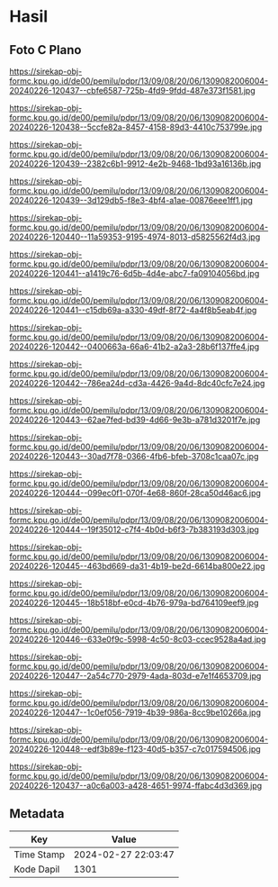 # Hasil

## Foto C Plano

https://sirekap-obj-formc.kpu.go.id/de00/pemilu/pdpr/13/09/08/20/06/1309082006004-20240226-120437--cbfe6587-725b-4fd9-9fdd-487e373f1581.jpg

https://sirekap-obj-formc.kpu.go.id/de00/pemilu/pdpr/13/09/08/20/06/1309082006004-20240226-120438--5ccfe82a-8457-4158-89d3-4410c753799e.jpg

https://sirekap-obj-formc.kpu.go.id/de00/pemilu/pdpr/13/09/08/20/06/1309082006004-20240226-120439--2382c6b1-9912-4e2b-9468-1bd93a16136b.jpg

https://sirekap-obj-formc.kpu.go.id/de00/pemilu/pdpr/13/09/08/20/06/1309082006004-20240226-120439--3d129db5-f8e3-4bf4-a1ae-00876eee1ff1.jpg

https://sirekap-obj-formc.kpu.go.id/de00/pemilu/pdpr/13/09/08/20/06/1309082006004-20240226-120440--11a59353-9195-4974-8013-d5825562f4d3.jpg

https://sirekap-obj-formc.kpu.go.id/de00/pemilu/pdpr/13/09/08/20/06/1309082006004-20240226-120441--a1419c76-6d5b-4d4e-abc7-fa09104056bd.jpg

https://sirekap-obj-formc.kpu.go.id/de00/pemilu/pdpr/13/09/08/20/06/1309082006004-20240226-120441--c15db69a-a330-49df-8f72-4a4f8b5eab4f.jpg

https://sirekap-obj-formc.kpu.go.id/de00/pemilu/pdpr/13/09/08/20/06/1309082006004-20240226-120442--0400663a-66a6-41b2-a2a3-28b6f137ffe4.jpg

https://sirekap-obj-formc.kpu.go.id/de00/pemilu/pdpr/13/09/08/20/06/1309082006004-20240226-120442--786ea24d-cd3a-4426-9a4d-8dc40cfc7e24.jpg

https://sirekap-obj-formc.kpu.go.id/de00/pemilu/pdpr/13/09/08/20/06/1309082006004-20240226-120443--62ae7fed-bd39-4d66-9e3b-a781d3201f7e.jpg

https://sirekap-obj-formc.kpu.go.id/de00/pemilu/pdpr/13/09/08/20/06/1309082006004-20240226-120443--30ad7f78-0366-4fb6-bfeb-3708c1caa07c.jpg

https://sirekap-obj-formc.kpu.go.id/de00/pemilu/pdpr/13/09/08/20/06/1309082006004-20240226-120444--099ec0f1-070f-4e68-860f-28ca50d46ac6.jpg

https://sirekap-obj-formc.kpu.go.id/de00/pemilu/pdpr/13/09/08/20/06/1309082006004-20240226-120444--19f35012-c7f4-4b0d-b6f3-7b383193d303.jpg

https://sirekap-obj-formc.kpu.go.id/de00/pemilu/pdpr/13/09/08/20/06/1309082006004-20240226-120445--463bd669-da31-4b19-be2d-6614ba800e22.jpg

https://sirekap-obj-formc.kpu.go.id/de00/pemilu/pdpr/13/09/08/20/06/1309082006004-20240226-120445--18b518bf-e0cd-4b76-979a-bd764109eef9.jpg

https://sirekap-obj-formc.kpu.go.id/de00/pemilu/pdpr/13/09/08/20/06/1309082006004-20240226-120446--633e0f9c-5998-4c50-8c03-ccec9528a4ad.jpg

https://sirekap-obj-formc.kpu.go.id/de00/pemilu/pdpr/13/09/08/20/06/1309082006004-20240226-120447--2a54c770-2979-4ada-803d-e7e1f4653709.jpg

https://sirekap-obj-formc.kpu.go.id/de00/pemilu/pdpr/13/09/08/20/06/1309082006004-20240226-120447--1c0ef056-7919-4b39-986a-8cc9be10266a.jpg

https://sirekap-obj-formc.kpu.go.id/de00/pemilu/pdpr/13/09/08/20/06/1309082006004-20240226-120448--edf3b89e-f123-40d5-b357-c7c017594506.jpg

https://sirekap-obj-formc.kpu.go.id/de00/pemilu/pdpr/13/09/08/20/06/1309082006004-20240226-120437--a0c6a003-a428-4651-9974-ffabc4d3d369.jpg


## Metadata

| Key        | Value               |
| ---------- | ------------------- |
| Time Stamp | 2024-02-27 22:03:47 |
| Kode Dapil | 1301                |



